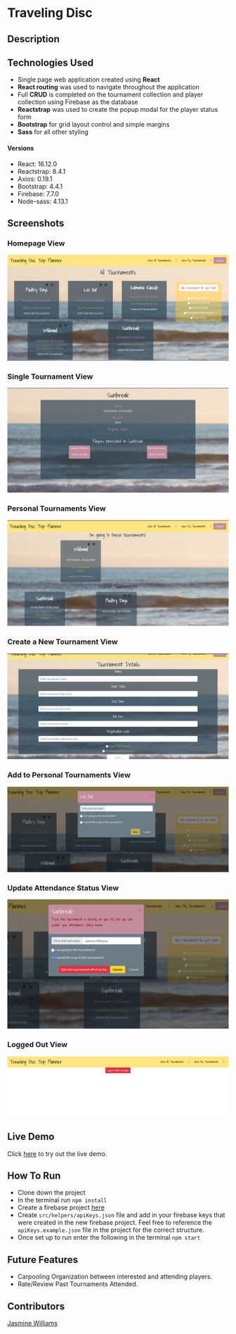 # Traveling Disc

## Description

## Technologies Used

- Single page web application created using **React**
- **React routing** was used to navigate throughout the application
- Full **CRUD** is completed on the tournament collection and player collection using Firebase as the database
- **Reactstrap** was used to create the popup modal for the player status form
- **Bootstrap** for grid layout control and simple margins
- **Sass** for all other styling

#### Versions

- React: 16.12.0
- Reactstrap: 8.4.1
- Axios: 0.19.1
- Bootstrap: 4.4.1
- Firebase: 7.7.0
- Node-sass: 4.13.1

## Screenshots

### Homepage View

![Main View](https://raw.githubusercontent.com/williaj615/traveling-disc/master/screenshots/mainview.png)

### Single Tournament View

![Single Tournament View](https://raw.githubusercontent.com/williaj615/traveling-disc/master/screenshots/singletourney.png)

### Personal Tournaments View

![Personal View](https://raw.githubusercontent.com/williaj615/traveling-disc/master/screenshots/mytourneys.png)

### Create a New Tournament View

![New Tournament View](https://raw.githubusercontent.com/williaj615/traveling-disc/master/screenshots/newtourney.png)

### Add to Personal Tournaments View

![Add to Personal View](https://raw.githubusercontent.com/williaj615/traveling-disc/master/screenshots/addtourney.png)

### Update Attendance Status View

![Update Status View](https://raw.githubusercontent.com/williaj615/traveling-disc/master/screenshots/updatestatus.png)

### Logged Out View

![Logged Out View](https://raw.githubusercontent.com/williaj615/traveling-disc/master/screenshots/loggedout.png)

## Live Demo

Click [here](https://traveling-disc.web.app/) to try out the live demo.

## How To Run

- Clone down the project
- In the terminal run `npm install`
- Create a firebase project [here](https://console.firebase.google.com/)
- Create `src/helpers/apiKeys.json` file and add in your firebase keys that were created in the new firebase project. Feel free to reference the `apiKeys.example.json` file in the project for the correct structure.
- Once set up to run enter the following in the terminal `npm start`

## Future Features

- Carpooling Organization between interested and attending players.
- Rate/Review Past Tournaments Attended.

## Contributors

[Jasmine Williams](https://github.com/williaj615)
